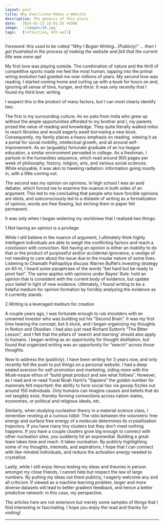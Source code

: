```yaml
---
layout: post
title: Why Ever(i)one Makes a Website
description: The genesis of this place
date:   2024-01-22 15:01:35 +0300
image:  '/images/16.jpg'
tags:   [reflection, 4th wall]
---
```


*Foreword: this used to be called “Why I Began Writing…(Publicly)” ... then I got frustrated in the process of making the website and felt that the current title was more apt*

My first love was playing outside. The combination of nature and the thrill of competitive sports made me feel the most human, tapping into the primal wiring evolution had granted me over millions of years. My second love was reading. I started coming home and curling up with a book for hours on end, ignoring all sense of time, hunger, and thirst. It was only recently that I found my third love: writing.

I suspect this is the product of many factors, but I can most clearly identify two. 

The first is my surrounding culture. As ex-pats from India who grew up without the ample opportunities afforded to my brother and I, my parents prized the value of reading and knowledge. They quite literally walked miles to reach libraries and would eagerly await borrowing a new book. Consequently, my family places a heavy emphasis on reading, viewing it as a portal for social mobility, intellectual growth, and all around self-improvement. As an (arguably) fortunate graduate of an ivy-league education, a similar environment pervaded in college. As a freshman, I partook in the humanities sequence, which read around 900 pages per week of philosophy, history, religion, arts, and various social sciences. While enjoyable, it was akin to hawking radiation: information going mostly in, with a little coming out.

The second was my opinion on opinions. In high school I was an avid debater, which forced me to examine the nuance in both sides of an argument. This led to me concluding that people who have forcible opinions are idiots, and subconsciously led to a distaste of writing as a formalization of opinion; words are free flowing, but etching them in paper felt permanent.

It was only when I began widening my worldview that I realized two things: 

1.Not having an opinion is a privilege

While I still believe in the nuance of argument, I ultimately think highly intelligent individuals are able to weigh the conflicting factors and reach a conclusion with conviction. Not having an opinion is either an inability to do that or the product of purposeful and/or accidental ignorance, a vestige of not needing to care about the issue due to the insular nature of some lives. Listening to Chamath Palihapitiya discuss Warren Buffet’s investing strategy on All-In, I heard some paraphrase of the words “bet hard but be ready to pivot fast”. The same applies with opinions under Bayes’ Rule: hold an opinion that is consistent with the current body of evidence, but update your belief in light of new evidence. Ultimately, I found writing to be a helpful medium for opinion formation by forcibly analyzing the evidence as it currently stands.

2.Writing is a leveraged medium for creation

A couple years ago, I was fortunate enough to rub shoulders with an unnamed investor who was building out his “Second Brain”. It was my first time hearing the concept, but it stuck, and I began organizing my thoughts in Notion and Obsidian. I had also just read Richard Sutton’s “The Bitter Lesson”, and I felt that the pillars of ‘search and learning’ should also apply to humans. I began writing as an opportunity for thought distillation, but found that organized writing was an opportunity for “search” across those thoughts.

Now to address the (publicly). I have been writing for 3 years now, and only recently felt the push to put things on a personal website. I had a deep seated aversion for self-promotion and marketing, siding more with the Musk-esque ethos of “build great product and see what follows”. However, as I read and re-read Yuval Noah Hariri’s “Sapiens” the golden number for mammals felt important: the ability to form social ties via gossip fizzles out around 150 individuals. Only humans can imagine causes and beliefs that do not tangibly exist, thereby forming connections across nation-states, economies, or political and religious ideals, etc.

Similarly, when studying nucleation theory in a material science class, I remember reveling at a curious tidbit: The ratio between the volumetric free energy and surface free energy of a molecule determines its crystallization trajectory. If you have many tiny clusters but they don’t meet nothing happens. If you have a couple clusters grow big enough to connect with other nucleation sites, you suddenly hit an exponential. Building a great team takes time and reach. It takes nucleation. By publicly highlighting some of my thoughts, interests, and aspirations, I hope that I can connect with like-minded individuals, and reduce the activation energy needed to crystallize.

Lastly, while I still enjoy litmus testing my ideas and theories in person amongst my close friends, I cannot help but respect the law of large numbers. By putting my ideas out there publicly, I eagerly welcome any and all criticism. If viewed as a machine learning problem, larger and more diverse datasets will lead to better gradient feedback, and hence a better predictive network: in this case, my perspective.

The articles here are not extensive but merely some samples of things that I find interesting or fascinating. I hope you enjoy the read and thanks for visiting!

<hr>